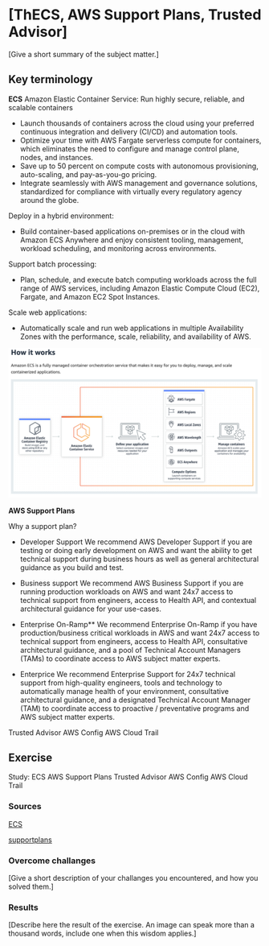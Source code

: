 # [ThECS, AWS Support Plans, Trusted Advisor]

[Give a short summary of the subject matter.]

## Key terminology

**ECS**
Amazon Elastic Container Service:
Run highly secure, reliable, and scalable containers

-  Launch thousands of containers across the cloud using your preferred continuous integration and delivery (CI/CD) and automation tools.
- Optimize your time with AWS Fargate serverless compute for containers, which eliminates the need to configure and manage control plane, nodes, and instances.
- Save up to 50 percent on compute costs with autonomous provisioning, auto-scaling, and pay-as-you-go pricing.
- Integrate seamlessly with AWS management and governance solutions, standardized for
compliance with virtually every regulatory agency around the globe.

Deploy in a hybrid environment:
- Build container-based applications on-premises or in the cloud with Amazon ECS Anywhere and enjoy consistent tooling, management, workload scheduling, and monitoring across environments.

Support batch processing: 
- Plan, schedule, and execute batch computing workloads across the full range of AWS services, including Amazon Elastic Compute Cloud (EC2), Fargate, and Amazon EC2 Spot Instances.

Scale web applications:
- Automatically scale and run web applications in multiple Availability Zones with the performance, scale, reliability, and availability of AWS.

![ECS](../00_includes/ECS.png)

**AWS Support Plans**

Why a support plan? 


- Developer Support
We recommend AWS Developer Support if you are testing or doing early development on AWS and want the ability to get technical support during business hours as well as general architectural guidance as you build and test.

- Business support
We recommend AWS Business Support if you are running production workloads on AWS and want 24x7 access to technical support from engineers, access to Health API, and contextual architectural guidance for your use-cases.

- Enterprise On-Ramp**
We recommend Enterprise On-Ramp if you have production/business critical workloads in AWS and want 24x7 access to technical support from engineers, access to Health API, consultative architectural guidance, and a pool of Technical Account Managers (TAMs) to coordinate access to AWS subject matter experts.

- Enterprice
We recommend Enterprise Support for 24x7 technical support from high-quality engineers, tools and technology to automatically manage health of your environment, consultative architectural guidance, and a designated Technical Account Manager (TAM) to coordinate access to proactive / preventative programs and AWS subject matter experts.




Trusted Advisor
AWS Config
AWS Cloud Trail

## Exercise

Study:
ECS
AWS Support Plans
Trusted Advisor
AWS Config
AWS Cloud Trail

### Sources

[ECS](https://aws.amazon.com/ecs/)

[supportplans](https://aws.amazon.com/premiumsupport/)

### Overcome challanges
[Give a short description of your challanges you encountered, and how you solved them.]

### Results
[Describe here the result of the exercise. An image can speak more than a thousand words, include one when this wisdom applies.]
